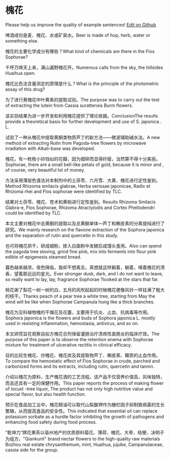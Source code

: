 # 槐花

Please help us improve the quality of example sentences! [Edit on Github](https://github.com/jiyushe/jiyu-example-sentence-source/blob/main/chinese/huaihua_1.md)

<p><span class="chinese">啤酒成份是麦、槐花、水或矿泉水。</span><span class="english">Beer is made of hop, herb, water or something else.</span></p>

<p><span class="chinese">槐花的主要化学成分有哪些？</span><span class="english">What kind of chemicals are there in the Flos Sophorae?</span></p>

<p><span class="chinese">千呼万唤天上来，满山遍野槐花开。</span><span class="english">Numerous calls from the sky, the hillsides Huaihua open.</span></p>

<p><span class="chinese">槐花比色法含量测定的原理是什么？</span><span class="english">What is the principle of the photometric assay of this drug?</span></p>

<p><span class="chinese">为了进行黄槐花中叶黄素的提取试验。</span><span class="english">The purpose was to carry out the test of extracting the lutein from Cassia surattensis Burm flowers.</span></p>

<p><span class="chinese">该实验结果为进一步开发和利用槐花提供了理论依据。</span><span class="english">ConclusionThe results provide a theoretical basis for further development and use of S. japonica . L.</span></p>

<p><span class="chinese">试验了一种从槐花中提取黄酮类物质芦丁的新方法——微波辅助碱水法。</span><span class="english">A new method of extracting Rutin from Pagoda-tree flowers by microwave irradiation with Alkali-base was developed.</span></p>

<p><span class="chinese">槐花，有一枚枚小铃铛似的花瓣，因为细碎而显得纤瘦，当然算不得十分美丽。</span><span class="english">Sophorae, there are a small bell-like petals of gold, because it is minor and , of course, very beautiful lot of money.</span></p>

<p><span class="chinese">方法采用薄层色谱法对本制剂中的土茯苓、六月雪、大黄、槐花进行定性鉴别。</span><span class="english">Method Rhizoma smilacis glabrae, Herba serissae japonicae, Radix et Rhizoma rhei and Flos sophorae were identified by TLC.</span></p>

<p><span class="chinese">结果对土茯苓、槐花、苍术和黄柏进行定性鉴别。</span><span class="english">Results Rhizoma Smilacis Glabra-e, Flos Sophorae, Rhizoma Atractylodis and Cortex Phellodendri could be identified by TLC.</span></p>

<p><span class="chinese">本文主要对槐花中总黄酮的提取以及总黄酮单体—芦丁和槲皮素的分离提纯进行了研究。</span><span class="english">We mainly research on the flavone extraction of the Sophora japonica and the separation of rutin and quercetin in this study.</span></p>

<p><span class="chinese">也可将槐花烘干，研成细粉，掺入白面粉中发酵后成馒头食用。</span><span class="english">Also can spend the pagoda tree stoving, grind fine pink, mix into ferments into flour pink edible of epigenesis steamed bread.</span></p>

<p><span class="chinese">暮色越来越浓，夜色降临，我却不想离去，真想就这样躺着，躺着，嗅着槐花的清香，望着那远远的星光。</span><span class="english">Ever stronger dusk, dark, and I do not want to leave, so really want to lay, lay, fragrance Sophorae ?looked at the stars that far.</span></p>

<p><span class="chinese">桃花谢了梨花一树一树的白，五月的风吹起起的时候槐花便像风铃一样挂满了粗大的枝干。</span><span class="english">Thanks peach of a pear tree a white tree, starting from May the wind will be like when Sophorae Campanula hung like a thick branches.</span></p>

<p><span class="chinese">槐花为豆科植物槐的干燥花及花蕾，主要用于抗炎、止血、抗病毒等作用。</span><span class="english">Sophora japonica is the flowers and buds of Sophora japonica L. mostly used in resisting inflammation, hemostasia, antivirus, and so on.</span></p>

<p><span class="chinese">本文研究旨在观察自拟方槐花合剂保留灌肠治疗溃疡性直肠炎的临床疗效。</span><span class="english">The purpose of this paper is to observe the retention enema with Sophorae mixture for treatment of ulcerative rectitis in clinical efficacy.</span></p>

<p><span class="chinese">目的比较生槐花、炒槐花、槐花炭及其提取物芦丁、槲皮素、鞣质的止血作用。</span><span class="english">To compare the hemostatic effect of Flos Sophorae in crude, parched and carbonized forms and its extracts, including rutin, quercetin and tannin.</span></p>

<p><span class="chinese">介绍以槐花为原料，生产槐花酒的工艺流程。该产品不仅营养价值高，风味独特，而且还具有一定的保健作用。</span><span class="english">This paper reports the process of making flower of locust -tree liquor, The product has not only high nutritive value and special flavor, but also health function.</span></p>

<p><span class="chinese">预示在食品加工业中，槐花精油可以取代山梨酸钾作为栅栏因子抑制致病菌的生长繁殖，从而提高食品的安全性。</span><span class="english">This indicated that essential oil can replace potassium sorbate as a hurdle factor inhibiting the growth of pathogens and enhancing food safety during food process.</span></p>

<p><span class="chinese">“乾坤力”牌花果茶以亳州地产的优质原料菊花、薄荷、槐花、大枣、桔梗、决明子为组方。</span><span class="english">"Qiankunli" brand nectar flowers to the high-quality raw materials Bozhou real estate chrysanthemum, mint, Huaihua, jujube, Campanulaceae, cassia side for the group.</span></p>

